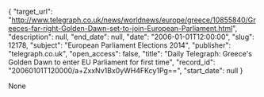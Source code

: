 {
  "target_url": "http://www.telegraph.co.uk/news/worldnews/europe/greece/10855840/Greeces-far-right-Golden-Dawn-set-to-join-European-Parliament.html", 
  "description": null, 
  "end_date": null, 
  "date": "2006-01-01T12:00:00", 
  "slug": 12178, 
  "subject": "European Parliament Elections 2014", 
  "publisher": "telegraph.co.uk", 
  "open_access": false, 
  "title": "Daily Telegraph: Greece's Golden Dawn to enter EU Parliament for first time", 
  "record_id": "20060101T120000/a+ZxxNv1Bx0yWH4FKcy1Pg==", 
  "start_date": null
}

None